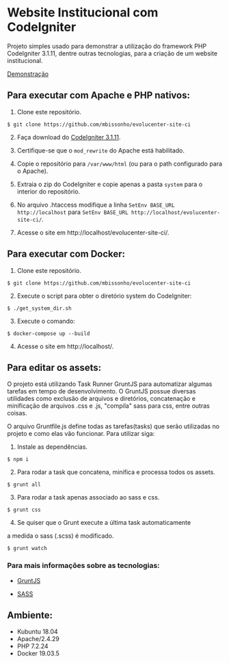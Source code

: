 # Website Institucional com CodeIgniter

Projeto simples usado para demonstrar a utilização do framework PHP CodeIgniter 3.1.11, dentre outras tecnologias, para a criação de um website institucional.

[Demonstração](https://evolucenter-site.herokuapp.com)


## Para executar com Apache e PHP nativos:

1. Clone este repositório.

`$ git clone https://github.com/mbissonho/evolucenter-site-ci`

2. Faça download do [CodeIgniter 3.1.11](https://github.com/bcit-ci/CodeIgniter/archive/3.1.11.zip).
  
3. Certifique-se que o `mod_rewrite` do Apache está habilitado.

4. Copie o repositório para `/var/www/html` (ou para o path configurado para o Apache).

5. Extraia o zip do CodeIgniter e copie apenas a pasta `system` para o interior do repositório.

6. No arquivo .htaccess modifique a linha `SetEnv BASE_URL http://localhost` para `SetEnv BASE_URL http://localhost/evolucenter-site-ci/`.

7. Acesse o site em http://localhost/evolucenter-site-ci/.


## Para executar com Docker:

1. Clone este repositório.

`$ git clone https://github.com/mbissonho/evolucenter-site-ci`

2. Execute o script para obter o diretório system do CodeIgniter:

`$ ./get_system_dir.sh`

3. Execute o comando: 

`$ docker-compose up --build`

4. Acesse o site em http://localhost/.

## Para editar os assets:

O projeto está utilizando Task Runner GruntJS para automatizar algumas tarefas em tempo de desenvolvimento. O GruntJS possue diversas utilidades como exclusão de arquivos e diretórios, concatenação e minificação de arquivos .css e .js, "compila" sass para css, entre outras coisas.

O arquivo Gruntfile.js define todas as tarefas(tasks) que serão utilizadas no projeto e como elas vão funcionar. Para utilizar siga:

1. Instale as dependências.

`$ npm i`

2. Para rodar a task que concatena, minifica e processa todos os assets.

`$ grunt all`

3. Para rodar a task apenas associado ao sass e css.

`$ grunt css`

4. Se quiser que o Grunt execute a última task automaticamente

a medida o sass (.scss) é modificado.

`$ grunt watch`

### Para mais informações sobre as tecnologias:

-  [GruntJS](https://gruntjs.com/)

-  [SASS](https://sass-lang.com/)

## Ambiente:

- Kubuntu 18.04
- Apache/2.4.29
- PHP 7.2.24
- Docker 19.03.5